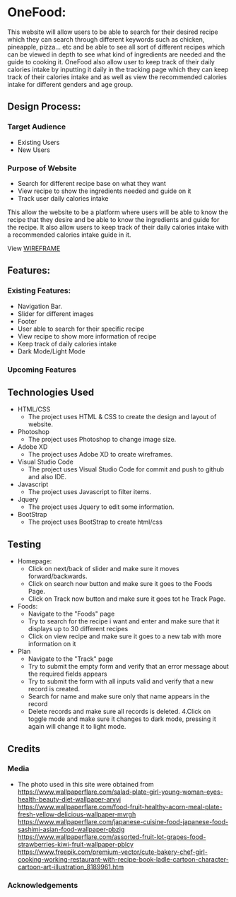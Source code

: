 # OneFood:
This website will allow users to be able to search for their desired recipe which they can search through different keywords such as chicken, pineapple, pizza... etc and be able to see all sort of different recipes which can be viewed in depth to see what kind of ingredients are needed and the guide to cooking it. OneFood also allow user to keep track of their daily calories intake by inputting it daily in the tracking page which they can keep track of their calories intake and as well as view the recommended calories intake for different genders and age group.

## Design Process:
### Target Audience
- Existing Users
- New Users

### Purpose of Website
- Search for different recipe base on what they want
- View recipe to show the ingredients needed and guide on it
- Track user daily calories intake

This allow the website to be a platform where users will be able to know the recipe that they desire and be able to know the ingredients and guide for the recipe. It also allow users to keep track of their daily calories intake with a recommended calories intake guide in it.

View [WIREFRAME](https://github.com/elginloh/ID-Assignment2/blob/main/WIREFRAME/idasg2.pdf)

## Features:
### Existing Features:
- Navigation Bar.
- Slider for different images
- Footer
- User able to search for their specific recipe
- View recipe to show more information of recipe
- Keep track of daily calories intake
- Dark Mode/Light Mode
  

### Upcoming Features



## Technologies Used
- HTML/CSS
	- The project uses HTML & CSS to create the design and layout of website.
- Photoshop
	- The project uses Photoshop to change image size.
- Adobe XD
	- The project uses Adobe XD to create wireframes.
- Visual Studio Code
	- The project uses Visual Studio Code for commit and push to github and also IDE.
- Javascript
	- The project uses Javascript to filter items.
- Jquery
	- The project uses Jquery to edit some information.
- BootStrap
	- The project uses BootStrap to create html/css

## Testing
- Homepage:
  - Click on next/back of slider and make sure it moves forward/backwards.
  - Click on search now button and make sure it goes to the Foods Page.
  - Click on Track now button and make sure it goes tot he Track Page.
- Foods:
  - Navigate to the "Foods" page
  - Try to search for the recipe i want and enter and make sure that it displays up to 30 different recipes
  - Click on view recipe and make sure it goes to a new tab with more information on it
- Plan
  - Navigate to the "Track" page
  - Try to submit the empty form and verify that an error message about the required fields appears
  - Try to submit the form with all inputs valid and verify that a new record is created.
  - Search for name and make sure only that name appears in the record
  - Delete records and make sure all records is deleted.
4.Click on toggle mode and make sure it changes to dark mode, pressing it again will change it to light mode.

## Credits
### Media
- The photo used in this site were obtained from
https://www.wallpaperflare.com/salad-plate-girl-young-woman-eyes-health-beauty-diet-wallpaper-arvyi
https://www.wallpaperflare.com/food-fruit-healthy-acorn-meal-plate-fresh-yellow-delicious-wallpaper-mvrgh
https://www.wallpaperflare.com/japanese-cuisine-food-japanese-food-sashimi-asian-food-wallpaper-pbzig
https://www.wallpaperflare.com/assorted-fruit-lot-grapes-food-strawberries-kiwi-fruit-wallpaper-pblcy
https://www.freepik.com/premium-vector/cute-bakery-chef-girl-cooking-working-restaurant-with-recipe-book-ladle-cartoon-character-cartoon-art-illustration_8189961.htm
### Acknowledgements

